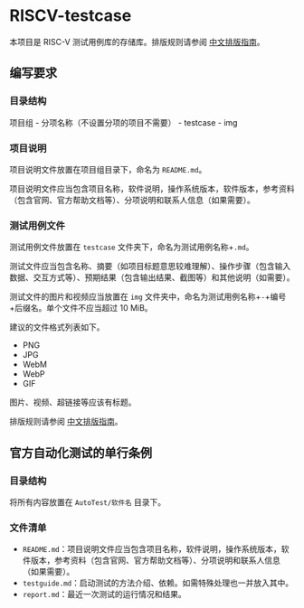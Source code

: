 # RISCV-testcase

本项目是 RISC-V 测试用例库的存储库。排版规则请参阅 [中文排版指南](https://github.com/aaranxu/chinese-copywriting-guidelines)。

## 编写要求

### 目录结构

项目组 - 分项名称（不设置分项的项目不需要） - testcase - img

### 项目说明

项目说明文件放置在项目组目录下，命名为 `README.md`。

项目说明文件应当包含项目名称，软件说明，操作系统版本，软件版本，参考资料（包含官网、官方帮助文档等）、分项说明和联系人信息（如果需要）。

### 测试用例文件

测试用例文件放置在 `testcase` 文件夹下，命名为测试用例名称+`.md`。

测试文件应当包含名称、摘要（如项目标题意思较难理解）、操作步骤（包含输入数据、交互方式等）、预期结果（包含输出结果、截图等）和其他说明（如需要）。

测试文件的图片和视频应当放置在 `img` 文件夹中，命名为测试用例名称+`-`+编号+后缀名。单个文件不应当超过 10 MiB。

建议的文件格式列表如下。

- PNG
- JPG
- WebM
- WebP
- GIF

图片、视频、超链接等应该有标题。

排版规则请参阅 [中文排版指南](https://github.com/aaranxu/chinese-copywriting-guidelines)。

## 官方自动化测试的单行条例

### 目录结构

将所有内容放置在 `AutoTest/软件名` 目录下。

### 文件清单

- `README.md`：项目说明文件应当包含项目名称，软件说明，操作系统版本，软件版本，参考资料（包含官网、官方帮助文档等）、分项说明和联系人信息（如果需要）。
- `testguide.md`：启动测试的方法介绍、依赖。如需特殊处理也一并放入其中。
- `report.md`：最近一次测试的运行情况和结果。
